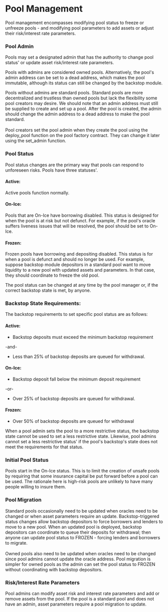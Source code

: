 # Pool Management

Pool management encompasses modifying pool status to freeze or unfreeze pools - and modifying pool parameters to add assets or adjust their risk/interest rate parameters.

### Pool Admin

Pools may set a designated admin that has the authority to change pool status' or update asset risk/interest rate parameters.&#x20;

Pools with admins are considered owned pools. Alternatively, the pool's admin address can be set to a dead address, which makes the pool immutable, although its status can still be changed by the backstop module.&#x20;

Pools without admins are standard pools. Standard pools are more decentralized and trustless than owned pools but lack the flexibility some pool creators may desire. We should note that an admin address must still be supplied to create and set up a pool. After the pool is created, the admin should change the admin address to a dead address to make the pool standard.\
\
Pool creators set the pool admin when they create the pool using the deploy\_pool function on the pool factory contract. They can change it later using the set\_admin function.

### Pool Status

Pool status changes are the primary way that pools can respond to unforeseen risks. Pools have three statuses'.

#### Active:

Active pools function normally.

#### On-Ice:

Pools that are On-Ice have borrowing disabled. This status is designed for when the pool is at risk but not defunct. For example, if the pool's oracle suffers liveness issues that will be resolved, the pool should be set to On-Ice.

#### Frozen:

Frozen pools have borrowing and depositing disabled. This status is for when a pool is defunct and should no longer be used. For example, suppose backstop module depositors in a standard pool want to move liquidity to a new pool with updated assets and parameters. In that case, they should coordinate to freeze the old pool.

The pool status can be changed at any time by the pool manager or, if the correct backstop state is met, by anyone.

### Backstop State Requirements:

The backstop requirements to set specific pool status are as follows:

#### Active:

* Backstop deposits must exceed the minimum backstop requirement

\-and-

* Less than 25% of backstop deposits are queued for withdrawal.

#### On-Ice:

* Backstop deposit fall below the minimum deposit requirement

\-or-

* Over 25% of backstop deposits are queued for withdrawal.

#### Frozen:

* Over 50% of backstop deposits are queued for withdrawal

When a pool admin sets the pool to a more restrictive status, the backstop state cannot be used to set a less restrictive state. Likewise, pool admins cannot set a less restrictive status' if the pool's backstop's state does not meet the requirements for that status.

### Initial Pool Status

Pools start in the On-Ice status. This is to limit the creation of unsafe pools by requiring that some insurance capital be put forward before a pool can be used. The rationale here is high-risk pools are unlikely to have many people willing to insure them.

### Pool Migration

Standard pools occasionally need to be updated when oracles need to be changed or when asset parameters require an update. Backstop-triggered status changes allow backstop depositors to force borrowers and lenders to move to a new pool. When an updated pool is deployed, backstop depositors can coordinate to queue their deposits for withdrawal; then anyone can update pool status to FROZEN - forcing lenders and borrowers to migrate.\
\
Owned pools also need to be updated when oracles need to be changed since pool admins cannot update the oracle address. Pool migration is simpler for owned pools as the admin can set the pool status to FROZEN without coordinating with backstop depositors.

### Risk/Interest Rate Parameters

Pool admins can modify asset risk and interest rate parameters and add or remove assets from the pool. If the pool is a standard pool and does not have an admin, asset parameters require a pool migration to update.
